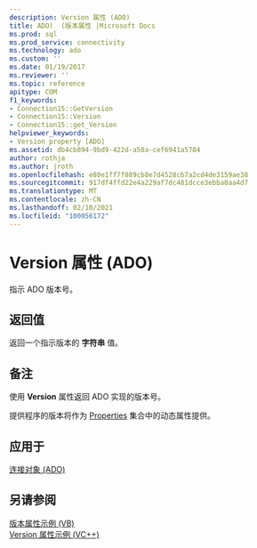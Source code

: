 ```yaml
---
description: Version 属性 (ADO)
title: ADO)  (版本属性 |Microsoft Docs
ms.prod: sql
ms.prod_service: connectivity
ms.technology: ado
ms.custom: ''
ms.date: 01/19/2017
ms.reviewer: ''
ms.topic: reference
apitype: COM
f1_keywords:
- Connection15::GetVersion
- Connection15::Version
- Connection15::get_Version
helpviewer_keywords:
- Version property [ADO]
ms.assetid: db4cb894-9bd9-422d-a58a-cef6941a5784
author: rothja
ms.author: jroth
ms.openlocfilehash: e80e1ff7f889cb8e7d4528cb7a2cd4de3159ae38
ms.sourcegitcommit: 917df4ffd22e4a229af7dc481dcce3ebba0aa4d7
ms.translationtype: MT
ms.contentlocale: zh-CN
ms.lasthandoff: 02/10/2021
ms.locfileid: "100056172"
---
```

# <a name="version-property-ado"></a>Version 属性 (ADO)
指示 ADO 版本号。  
  
## <a name="return-value"></a>返回值  
 返回一个指示版本的 **字符串** 值。  
  
## <a name="remarks"></a>备注  
 使用 **Version** 属性返回 ADO 实现的版本号。  
  
 提供程序的版本将作为 [Properties](./properties-collection-ado.md) 集合中的动态属性提供。  
  
## <a name="applies-to"></a>应用于  
 [连接对象 (ADO)](./connection-object-ado.md)  
  
## <a name="see-also"></a>另请参阅  
 [版本属性示例 (VB) ](./version-property-example-vb.md)   
 [Version 属性示例 (VC++)](./version-property-example-vc.md)